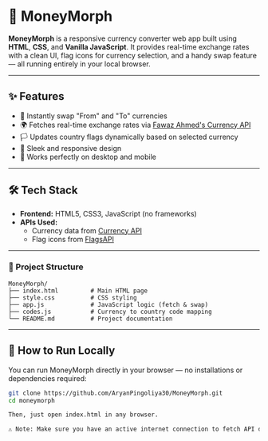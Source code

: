 # 💱 MoneyMorph

**MoneyMorph** is a responsive currency converter web app built using **HTML**, **CSS**, and **Vanilla JavaScript**. It provides real-time exchange rates with a clean UI, flag icons for currency selection, and a handy swap feature — all running entirely in your local browser.

---

## ✨ Features

- 🔁 Instantly swap "From" and "To" currencies
- 🌍 Fetches real-time exchange rates via [Fawaz Ahmed's Currency API](https://github.com/fawazahmed0/currency-api)
- 🏳️ Updates country flags dynamically based on selected currency
- 💅 Sleek and responsive design
- 📱 Works perfectly on desktop and mobile

---

## 🛠️ Tech Stack

- **Frontend:** HTML5, CSS3, JavaScript (no frameworks)
- **APIs Used:**
  - Currency data from [Currency API](https://github.com/fawazahmed0/currency-api)
  - Flag icons from [FlagsAPI](https://flagsapi.com)

---

### 📁 Project Structure

```
MoneyMorph/
├── index.html         # Main HTML page
├── style.css          # CSS styling
├── app.js             # JavaScript logic (fetch & swap)
├── codes.js           # Currency to country code mapping
└── README.md          # Project documentation
```





---

## 🚀 How to Run Locally

You can run MoneyMorph directly in your browser — no installations or dependencies required:

```bash
git clone https://github.com/AryanPingoliya30/MoneyMorph.git
cd moneymorph

Then, just open index.html in any browser.

⚠️ Note: Make sure you have an active internet connection to fetch API data and flag icons.



